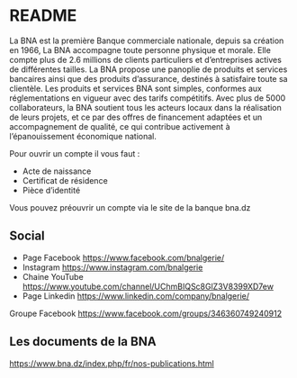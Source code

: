 # README

La BNA est la première Banque commerciale nationale, depuis sa création en 1966, La BNA accompagne toute personne physique et morale. Elle compte plus de 2.6 millions de clients particuliers et d’entreprises actives de différentes tailles.
La BNA propose une panoplie de produits et services bancaires ainsi que des produits d’assurance, destinés à satisfaire toute sa clientèle.
Les produits et services BNA sont simples, conformes aux réglementations en vigueur avec des tarifs compétitifs.
Avec plus de 5000 collaborateurs, la BNA soutient tous les acteurs locaux dans la réalisation de leurs projets, et ce par des offres de financement adaptées et un accompagnement de qualité, ce qui contribue activement à l’épanouissement économique national.

Pour ouvrir un compte il vous faut :

* Acte de naissance
* Certificat de résidence
* Pièce d’identité

Vous pouvez préouvrir un compte via le site de la banque bna.dz

## Social

- Page Facebook https://www.facebook.com/bnalgerie/
- Instagram https://www.instagram.com/bnalgerie
- Chaine YouTube https://www.youtube.com/channel/UChmBIQSc8GlZ3V8399XD7ew
- Page Linkedin https://www.linkedin.com/company/bnalgerie/

Groupe Facebook https://www.facebook.com/groups/346360749240912

## Les documents de la BNA 

https://www.bna.dz/index.php/fr/nos-publications.html
